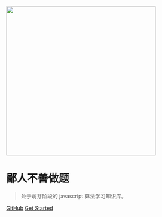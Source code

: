 <img src="_media/icon-left-font-monochrome-black.png"  width="400" />

# 鄙人不善做题

> 处于萌芽阶段的 javascript 算法学习知识库。

[GitHub](https://github.com/docsifyjs/docsify/)
[Get Started](#main)
